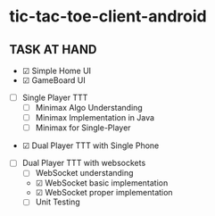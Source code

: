 # tic-tac-toe-client-android

## TASK AT HAND

- ☑ Simple Home UI
- ☑ GameBoard UI
- [ ] Single Player TTT
	- [ ] Minimax Algo Understanding
	- [ ] Minimax Implementation in Java
	- [ ] Minimax for Single-Player
- ☑ Dual Player TTT with Single Phone 
- [ ] Dual Player TTT with websockets
	- [ ] WebSocket understanding 
	- ☑ WebSocket basic implementation
	- ☑ WebSocket proper implementation
	- [ ] Unit Testing
